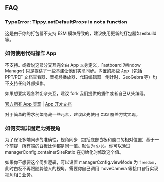 ## FAQ

### TypeError: Tippy.setDefaultProps is not a function

这是由于你的打包器不支持 ESM 模块导致的，建议使用更新的打包器如 esbuild 等。

### 如何使用代码操作 App

不支持。或者说这部分交互完全由 App 本身定义，Fastboard (Window Manager) 只是提供了一些基建让他们实现同步。内置的那些 App（包括 PPT/PDF 文档查看器、音视频播放器、代码编辑器、倒计时、GeoGebra 等）均不支持任何外部操作。

如果想要实现各种复杂交互，建议 fork 我们提供的插件或者自己从头编写。

[官方所有 App 实现](https://github.com/netless-io/netless-app) |
[App 开发文档](https://github.com/netless-io/window-manager/blob/master/docs/develop-app.md)

对于简单的需求例如隐藏一些元素，建议优先使用 CSS 覆盖方式实现。

### 如何实现非固定比例视角

为了保证多端同步的准确性，视角同步（包括底部白板和窗口的相对位置）基于一个前提：所有端的白板比例都是同一值。默认为 `9/16`。你可以通过 managerConfig.containerSizeRatio 在初始化时修改这个值。

如果你不想要这个同步逻辑，可以设置 managerConfig.viewMode 为 `freedom`，此时白板不再跟随其他人的视角，需要你自己调用 moveCamera 等接口自行实现视角相关业务。
